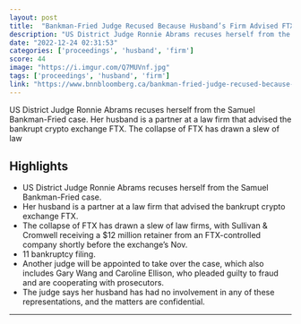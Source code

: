 ```yaml
---
layout: post
title:  "Bankman-Fried Judge Recused Because Husband’s Firm Advised FTX"
description: "US District Judge Ronnie Abrams recuses herself from the Samuel Bankman-Fried case. Her husband is a partner at a law firm that advised the bankrupt crypto exchange FTX. The collapse of FTX has drawn a slew of law"
date: "2022-12-24 02:31:53"
categories: ['proceedings', 'husband', 'firm']
score: 44
image: "https://i.imgur.com/Q7MUVnf.jpg"
tags: ['proceedings', 'husband', 'firm']
link: "https://www.bnnbloomberg.ca/bankman-fried-judge-recused-because-husband-s-firm-advised-ftx-1.1863101"
---
```


US District Judge Ronnie Abrams recuses herself from the Samuel Bankman-Fried case. Her husband is a partner at a law firm that advised the bankrupt crypto exchange FTX. The collapse of FTX has drawn a slew of law

## Highlights

- US District Judge Ronnie Abrams recuses herself from the Samuel Bankman-Fried case.
- Her husband is a partner at a law firm that advised the bankrupt crypto exchange FTX.
- The collapse of FTX has drawn a slew of law firms, with Sullivan & Cromwell receiving a $12 million retainer from an FTX-controlled company shortly before the exchange’s Nov.
- 11 bankruptcy filing.
- Another judge will be appointed to take over the case, which also includes Gary Wang and Caroline Ellison, who pleaded guilty to fraud and are cooperating with prosecutors.
- The judge says her husband has had no involvement in any of these representations, and the matters are confidential.

---
